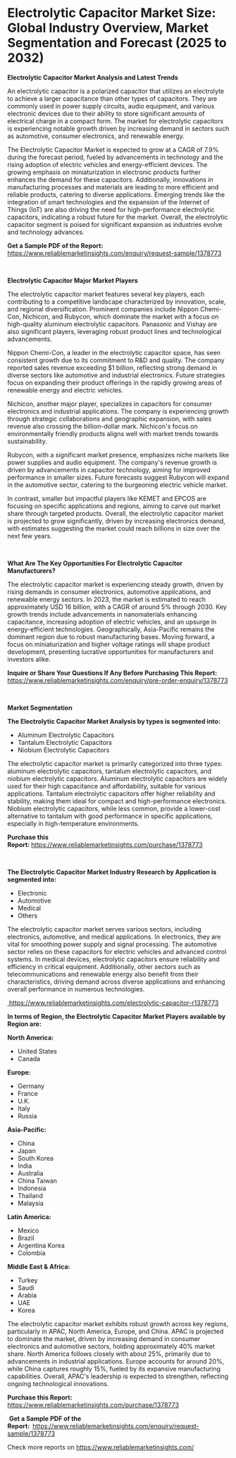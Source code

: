 <p><h1>Electrolytic Capacitor Market Size: Global Industry Overview, Market Segmentation and Forecast (2025 to 2032)</h1></p><p><strong>Electrolytic Capacitor Market Analysis and Latest Trends</strong></p>
<p><p>An electrolytic capacitor is a polarized capacitor that utilizes an electrolyte to achieve a larger capacitance than other types of capacitors. They are commonly used in power supply circuits, audio equipment, and various electronic devices due to their ability to store significant amounts of electrical charge in a compact form. The market for electrolytic capacitors is experiencing notable growth driven by increasing demand in sectors such as automotive, consumer electronics, and renewable energy.</p><p>The Electrolytic Capacitor Market is expected to grow at a CAGR of 7.9% during the forecast period, fueled by advancements in technology and the rising adoption of electric vehicles and energy-efficient devices. The growing emphasis on miniaturization in electronic products further enhances the demand for these capacitors. Additionally, innovations in manufacturing processes and materials are leading to more efficient and reliable products, catering to diverse applications. Emerging trends like the integration of smart technologies and the expansion of the Internet of Things (IoT) are also driving the need for high-performance electrolytic capacitors, indicating a robust future for the market. Overall, the electrolytic capacitor segment is poised for significant expansion as industries evolve and technology advances.</p></p>
<p><strong>Get a Sample PDF of the Report:&nbsp;</strong> <a href="https://www.reliablemarketinsights.com/enquiry/request-sample/1378773?utm_campaign=2137&utm_medium=2&utm_source=Github&utm_content=ia&utm_term=21022025&utm_id=electrolytic-capacitor">https://www.reliablemarketinsights.com/enquiry/request-sample/1378773</a></p>
<p>&nbsp;</p>
<p><strong>Electrolytic Capacitor Major Market Players</strong></p>
<p><p>The electrolytic capacitor market features several key players, each contributing to a competitive landscape characterized by innovation, scale, and regional diversification. Prominent companies include Nippon Chemi-Con, Nichicon, and Rubycon, which dominate the market with a focus on high-quality aluminum electrolytic capacitors. Panasonic and Vishay are also significant players, leveraging robust product lines and technological advancements.</p><p>Nippon Chemi-Con, a leader in the electrolytic capacitor space, has seen consistent growth due to its commitment to R&D and quality. The company reported sales revenue exceeding $1 billion, reflecting strong demand in diverse sectors like automotive and industrial electronics. Future strategies focus on expanding their product offerings in the rapidly growing areas of renewable energy and electric vehicles.</p><p>Nichicon, another major player, specializes in capacitors for consumer electronics and industrial applications. The company is experiencing growth through strategic collaborations and geographic expansion, with sales revenue also crossing the billion-dollar mark. Nichicon's focus on environmentally friendly products aligns well with market trends towards sustainability.</p><p>Rubycon, with a significant market presence, emphasizes niche markets like power supplies and audio equipment. The company's revenue growth is driven by advancements in capacitor technology, aiming for improved performance in smaller sizes. Future forecasts suggest Rubycon will expand in the automotive sector, catering to the burgeoning electric vehicle market.</p><p>In contrast, smaller but impactful players like KEMET and EPCOS are focusing on specific applications and regions, aiming to carve out market share through targeted products. Overall, the electrolytic capacitor market is projected to grow significantly, driven by increasing electronics demand, with estimates suggesting the market could reach billions in size over the next few years.</p></p>
<p>&nbsp;</p>
<p><strong>What Are The Key Opportunities For Electrolytic Capacitor Manufacturers?</strong></p>
<p><p>The electrolytic capacitor market is experiencing steady growth, driven by rising demands in consumer electronics, automotive applications, and renewable energy sectors. In 2023, the market is estimated to reach approximately USD 16 billion, with a CAGR of around 5% through 2030. Key growth trends include advancements in nanomaterials enhancing capacitance, increasing adoption of electric vehicles, and an upsurge in energy-efficient technologies. Geographically, Asia-Pacific remains the dominant region due to robust manufacturing bases. Moving forward, a focus on miniaturization and higher voltage ratings will shape product development, presenting lucrative opportunities for manufacturers and investors alike.</p></p>
<p><strong>Inquire or Share Your Questions If Any Before Purchasing This Report:</strong> <a href="https://www.reliablemarketinsights.com/enquiry/pre-order-enquiry/1378773?utm_campaign=2137&utm_medium=2&utm_source=Github&utm_content=ia&utm_term=21022025&utm_id=electrolytic-capacitor">https://www.reliablemarketinsights.com/enquiry/pre-order-enquiry/1378773</a></p>
<p>&nbsp;</p>
<p><strong>Market Segmentation</strong></p>
<p><strong>The Electrolytic Capacitor Market Analysis by types is segmented into:</strong></p>
<p><ul><li>Aluminum Electrolytic Capacitors</li><li>Tantalum Electrolytic Capacitors</li><li>Niobium Electrolytic Capacitors</li></ul></p>
<p><p>The electrolytic capacitor market is primarily categorized into three types: aluminum electrolytic capacitors, tantalum electrolytic capacitors, and niobium electrolytic capacitors. Aluminum electrolytic capacitors are widely used for their high capacitance and affordability, suitable for various applications. Tantalum electrolytic capacitors offer higher reliability and stability, making them ideal for compact and high-performance electronics. Niobium electrolytic capacitors, while less common, provide a lower-cost alternative to tantalum with good performance in specific applications, especially in high-temperature environments.</p></p>
<p><strong>Purchase this Report:&nbsp;</strong><a href="https://www.reliablemarketinsights.com/purchase/1378773?utm_campaign=2137&utm_medium=2&utm_source=Github&utm_content=ia&utm_term=21022025&utm_id=electrolytic-capacitor">https://www.reliablemarketinsights.com/purchase/1378773</a></p>
<p>&nbsp;</p>
<p><strong>The Electrolytic Capacitor Market Industry Research by Application is segmented into:</strong></p>
<p><ul><li>Electronic</li><li>Automotive</li><li>Medical</li><li>Others</li></ul></p>
<p><p>The electrolytic capacitor market serves various sectors, including electronics, automotive, and medical applications. In electronics, they are vital for smoothing power supply and signal processing. The automotive sector relies on these capacitors for electric vehicles and advanced control systems. In medical devices, electrolytic capacitors ensure reliability and efficiency in critical equipment. Additionally, other sectors such as telecommunications and renewable energy also benefit from their characteristics, driving demand across diverse applications and enhancing overall performance in numerous technologies.</p></p>
<p><a href="https://www.reliablemarketinsights.com/electrolytic-capacitor-r1378773?utm_campaign=2137&utm_medium=2&utm_source=Github&utm_content=ia&utm_term=21022025&utm_id=electrolytic-capacitor">&nbsp;https://www.reliablemarketinsights.com/electrolytic-capacitor-r1378773</a></p>
<p><strong>In terms of Region, the Electrolytic Capacitor Market Players available by Region are:</strong></p>
<p>
    <p> <strong> North America: </strong>
        <ul>
            <li>United States</li>
            <li>Canada</li>
        </ul>
        </p> 
    <p> <strong> Europe: </strong>
        <ul>
            <li>Germany</li>
            <li>France</li>
            <li>U.K.</li>
            <li>Italy</li>
            <li>Russia</li>
        </ul>
        </p> 
    <p> <strong> Asia-Pacific: </strong>
        <ul>
            <li>China</li>
            <li>Japan</li>
            <li>South Korea</li>
            <li>India</li>
            <li>Australia</li>
            <li>China Taiwan</li>
            <li>Indonesia</li>
            <li>Thailand</li>
            <li>Malaysia</li>
        </ul>
        </p> 
    <p> <strong> Latin America: </strong>
        <ul>
            <li>Mexico</li>
            <li>Brazil</li>
            <li>Argentina Korea</li>
            <li>Colombia</li>
        </ul>
        </p> 
    <p> <strong> Middle East & Africa: </strong>
        <ul>
            <li>Turkey</li>
            <li>Saudi</li>
            <li>Arabia</li>
            <li>UAE</li>
            <li>Korea</li>
        </ul>
    </p>
    </p>
<p><p>The electrolytic capacitor market exhibits robust growth across key regions, particularly in APAC, North America, Europe, and China. APAC is projected to dominate the market, driven by increasing demand in consumer electronics and automotive sectors, holding approximately 40% market share. North America follows closely with about 25%, primarily due to advancements in industrial applications. Europe accounts for around 20%, while China captures roughly 15%, fueled by its expansive manufacturing capabilities. Overall, APAC's leadership is expected to strengthen, reflecting ongoing technological innovations.</p></p>
<p><strong>Purchase this Report: </strong><a href="https://www.reliablemarketinsights.com/purchase/1378773?utm_campaign=2137&utm_medium=2&utm_source=Github&utm_content=ia&utm_term=21022025&utm_id=electrolytic-capacitor">https://www.reliablemarketinsights.com/purchase/1378773</a></p>
<p>&nbsp;<strong>Get a Sample PDF of the Report:&nbsp;&nbsp;</strong><a href="https://www.reliablemarketinsights.com/enquiry/request-sample/1378773?utm_campaign=2137&utm_medium=2&utm_source=Github&utm_content=ia&utm_term=21022025&utm_id=electrolytic-capacitor">https://www.reliablemarketinsights.com/enquiry/request-sample/1378773</a></p>
<p><strong></strong></p>
<p>Check more reports on <a href="https://www.reliablemarketinsights.com/?utm_campaign=2137&utm_medium=2&utm_source=Github&utm_content=ia&utm_term=21022025&utm_id=electrolytic-capacitor">https://www.reliablemarketinsights.com/</a></p>